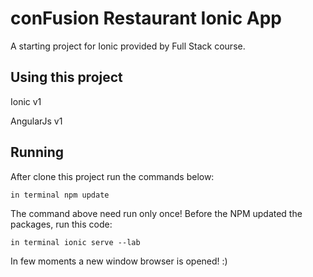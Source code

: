 conFusion Restaurant Ionic App
=====================

A starting project for Ionic provided by Full Stack course.

## Using this project

Ionic v1

AngularJs v1

## Running

After clone this project run the commands below:

``in terminal
npm update
``

The command above need run only once! Before the NPM updated the packages, run this code:

``in terminal
ionic serve --lab
``

In few moments a new window browser is opened! :)